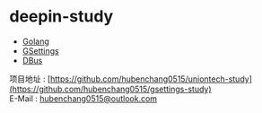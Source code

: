 # deepin-study

* [Golang](./golang/SUMMARY.md)  
* [GSettings](./gsettings/SUMMARY.md)  
* [DBus](./dbus/SUMMARY.md)  

项目地址 : [https://github.com/hubenchang0515/uniontech-study](https://github.com/hubenchang0515/gsettings-study)  
E-Mail : [hubenchang0515@outlook.com](mailto://hubenchang0515@outlook.com) 

